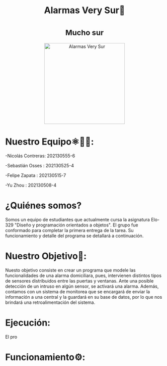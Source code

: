   <h1 align="center">Alarmas Very Sur🔔</h1>
  <h1 align="center"><sub>Mucho sur</sub></h1>

<p align="center">
  <img src="https://github.com/sbstn-sss/Alarmas_Very_Sur/blob/sub_main/very_sur_isaac.png?raw=true" width="256"  alt="Alarmas Very Sur"/>
</p>

# Nuestro Equipo⚛️👨‍💻:

-Nicolás Contreras:     202130555-6 

-Sebastián Osses  :     202130525-4 

-Felipe Zapata    :     202130515-7

-Yu Zhou          :     202130508-4



# ¿Quiénes somos?
<p align = "left">
Somos un equipo de estudiantes que actualmente cursa la asignatura Elo-329 "Diseño y programación orientados a objetos". El grupo fue conformado para completar la primera entrega de la tarea. Su funcionamiento y detalle del programa se detallará a continuación.   
</p> 

# Nuestro Objetivo🚩:
<p align = "left">
Nuesto objetivo consiste en crear un programa que modele las funcionalidades de una alarma domiciliara, pues, intervienen distintos tipos de sensores distribuidos entre las puertas y ventanas. Ante una posible detección de un intruso en algún sensor, se activará una alarma. Además, contamos con un sistema de monitorea que se encargará de enviar la información a una central y la guardará en su base de datos, por lo que nos brindará una retroalimentación del sistema.  
</p> 

# Ejecución:
El pro

# Funcionamiento⚙️:


